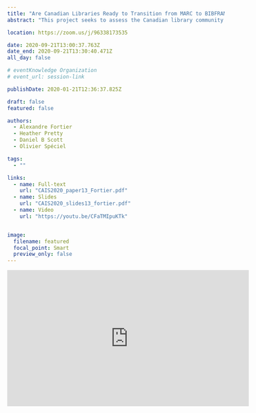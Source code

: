 ```yaml
---
title: "Are Canadian Libraries Ready to Transition from MARC to BIBFRAME?"
abstract: "This project seeks to assess the Canadian library community’s understanding of and readiness for the transition from the MARC format to the BIBFRAME model. Data were collected using a survey distributed in English and French to a stratified random sample of 1,200 Canadian libraries. Results indicate that knowledge of BIBFRAME is low among respondents and that most of the libraries surveyed do not know enough about BIBFRAME to consider planning a transition at this point."

location: https://zoom.us/j/96338173535

date: 2020-09-21T13:00:37.763Z
date_end: 2020-09-21T13:30:40.471Z
all_day: false

# eventKnowledge Organization
# event_url: session-link

publishDate: 2020-01-21T12:36:37.825Z

draft: false
featured: false

authors:
  - Alexandre Fortier
  - Heather Pretty
  - Daniel B Scott
  - Olivier Spéciel

tags:
  - ""

links:
  - name: Full-text
    url: "CAIS2020_paper13_Fortier.pdf"
  - name: Slides
    url: "CAIS2020_slides13_fortier.pdf"
  - name: Video
    url: "https://youtu.be/CFaTMIpuKTk"


image:
  filename: featured
  focal_point: Smart
  preview_only: false
---
```


<iframe width="560" height="315" src="https://www.youtube.com/embed/CFaTMIpuKTk" frameborder="0" allow="accelerometer; autoplay; clipboard-write; encrypted-media; gyroscope; picture-in-picture" allowfullscreen></iframe>